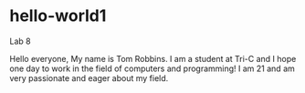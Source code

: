 # hello-world1
Lab 8

Hello everyone, My name is Tom Robbins. I am a student at Tri-C and I hope one day to work in the field of computers and programming!
I am 21 and am very passionate and eager about my field.
